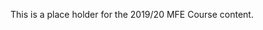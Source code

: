 <!--
.. title: MFE Teaching Resources
.. hidetitle: True
.. slug: mfe
.. date: 2019-09-02 11:27:16 UTC+01:00
.. tags: 
.. category: 
.. link: 
.. description: 
.. type: text
.. masthead: /images/teaching/mfe-financial-econometrics-logo.svg
.. jumbotron: MFE Financial Econometrics
.. jumbotron_text: Slides, problem sets and assignment for the core Financial Econometrics Course
-->

This is a place holder for the 2019/20 MFE Course content.
